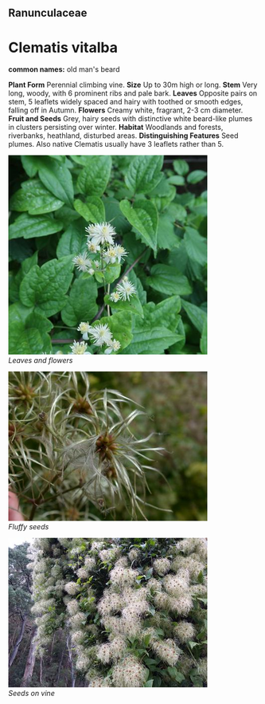 ## Ranunculaceae
# Clematis vitalba
**common names:** old man's beard

**Plant Form** Perennial climbing vine. **Size** Up to 30m high or long. **Stem** Very long, woody, with 6 prominent ribs and pale bark. **Leaves** Opposite pairs on stem, 5 leaflets widely spaced and hairy with toothed or smooth edges, falling off in Autumn. **Flowers** Creamy white, fragrant, 2-3 cm diameter. **Fruit and Seeds** Grey, hairy seeds with distinctive white beard-like plumes in clusters persisting over winter. **Habitat** Woodlands and forests, riverbanks, heathland, disturbed areas. **Distinguishing Features** Seed plumes. Also native Clematis usually have 3 leaflets rather than 5.


![Leaves and flowers](103618_IMG_8192.jpg)  
 *Leaves and flowers* 

![Fluffy seeds](18950_Clematis-vitalba16.jpg)  
 *Fluffy seeds* 

![Seeds on vine](12429_20160325_093243.jpg)  
 *Seeds on vine* 

